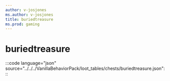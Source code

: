 ```yaml
---
author: v-josjones
ms.author: v-josjones
title: buriedtreasure
ms.prod: gaming
---
```


# buriedtreasure

:::code language="json" source="../../../VanillaBehaviorPack/loot_tables/chests/buriedtreasure.json":::